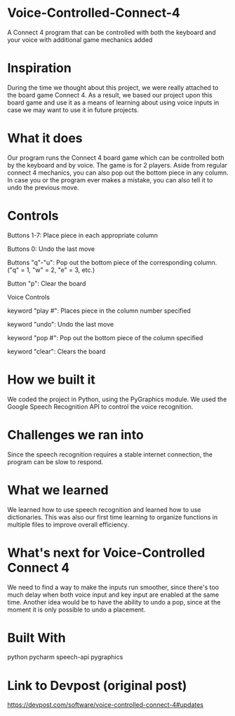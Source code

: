 # Voice-Controlled-Connect-4
A Connect 4 program that can be controlled with both the keyboard and your voice with additional game mechanics added
# Inspiration
During the time we thought about this project, we were really attached to the board game Connect 4. As a result, we based our project upon this board game and use it as a means of learning about using voice inputs in case we may want to use it in future projects.

# What it does
Our program runs the Connect 4 board game which can be controlled both by the keyboard and by voice. The game is for 2 players. Aside from regular connect 4 mechanics, you can also pop out the bottom piece in any column. In case you or the program ever makes a mistake, you can also tell it to undo the previous move.

# Controls

Buttons 1-7: Place piece in each appropriate column

Buttons 0: Undo the last move

Buttons "q"-"u": Pop out the bottom piece of the corresponding column. ("q" = 1, "w" = 2, "e" = 3, etc.)

Button "p": Clear the board

Voice Controls

keyword "play #": Places piece in the column number specified

keyword "undo": Undo the last move

keyword "pop #": Pop out the bottom piece of the column specified

keyword "clear": Clears the board

# How we built it
We coded the project in Python, using the PyGraphics module. We used the Google Speech Recognition API to control the voice recognition.

# Challenges we ran into
Since the speech recognition requires a stable internet connection, the program can be slow to respond.

# What we learned
We learned how to use speech recognition and learned how to use dictionaries. This was also our first time learning to organize functions in multiple files to improve overall efficiency.

# What's next for Voice-Controlled Connect 4
We need to find a way to make the inputs run smoother, since there's too much delay when both voice input and key input are enabled at the same time. Another idea would be to have the ability to undo a pop, since at the moment it is only possible to undo a placement.

# Built With
python
pycharm
speech-api
pygraphics

# Link to Devpost (original post)
https://devpost.com/software/voice-controlled-connect-4#updates
